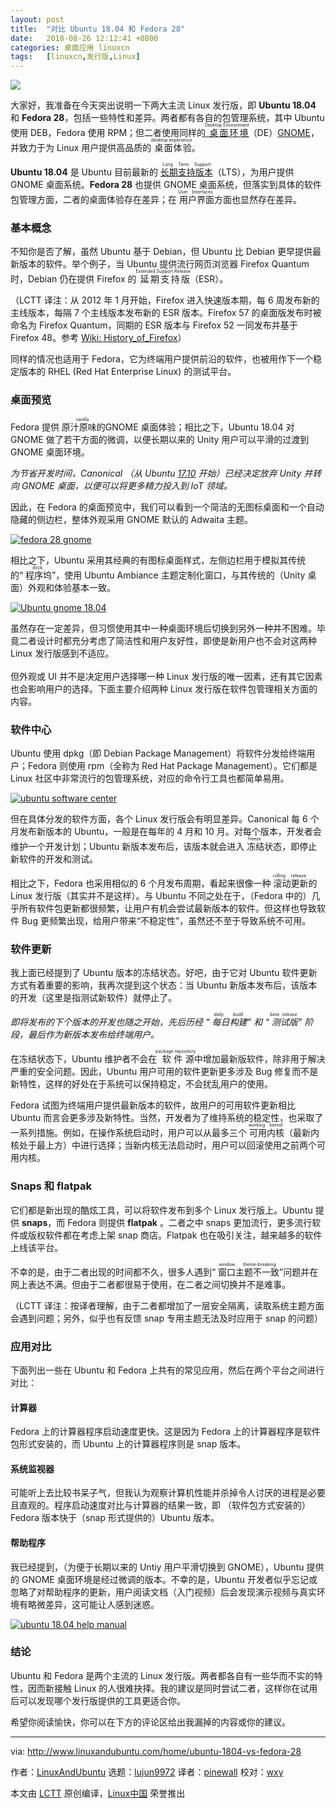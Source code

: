 ```yaml
---
layout: post
title:	"对比 Ubuntu 18.04 和 Fedora 28"
date:	2018-08-26 12:12:41 +0800 
categories:	桌面应用 linuxcn 
tags:	[linuxcn,发行版,Linux]
---
```



![](/Asserts/Images//attachment/album/201808/26/121105ntddq1rm5s6sq45r.jpg)


大家好，我准备在今天突出说明一下两大主流 Linux 发行版，即 **Ubuntu 18.04** 和 **Fedora 28**，包括一些特性和差异。两者都有各自的包管理系统，其中 Ubuntu 使用 DEB，Fedora 使用 RPM；但二者使用同样的[<ruby> 桌面环境 <rt>  Desktop Environment </rt></ruby>](http://www.linuxandubuntu.com/home/5-best-linux-desktop-environments-with-pros-cons) （DE）[GNOME](http://www.linuxandubuntu.com/home/walkthrough-on-how-to-use-gnome-boxes)，并致力于为 Linux 用户提供高品质的<ruby> 桌面体验 <rt>  desktop experience </rt></ruby>。


**Ubuntu 18.04** 是 Ubuntu 目前最新的 [<ruby> 长期支持版本 <rt>  Long Term Support </rt></ruby>](http://www.linuxandubuntu.com/home/ubuntu-1804-codename-announced-bionic-beaver)（LTS），为用户提供 GNOME 桌面系统。**Fedora 28** 也提供 GNOME 桌面系统，但落实到具体的软件包管理方面，二者的桌面体验存在差异；在<ruby> 用户界面 <rt>  User Interfaces </rt></ruby>方面也显然存在差异。


### 基本概念


不知你是否了解，虽然 Ubuntu 基于 Debian，但 Ubuntu 比 Debian 更早提供最新版本的软件。举个例子，当 Ubuntu 提供流行网页浏览器 Firefox Quantum 时，Debian 仍在提供 Firefox 的<ruby> 延期支持版 <rt>  Extended Support Release </rt></ruby>（ESR）。


（LCTT 译注：从 2012 年 1 月开始，Firefox 进入快速版本期，每 6 周发布新的主线版本，每隔 7 个主线版本发布新的 ESR 版本。Firefox 57 的桌面版发布时被命名为 Firefox Quantum，同期的 ESR 版本与 Firefox 52 一同发布并基于 Firefox 48。参考 [Wiki: History\_of\_Firefox](https://en.wikipedia.org/wiki/History_of_Firefox)）


同样的情况也适用于 Fedora，它为终端用户提供前沿的软件，也被用作下一个稳定版本的 RHEL (Red Hat Enterprise Linux) 的测试平台。


### 桌面预览


Fedora 提供<ruby> 原汁原味的 <rt>  vanilla </rt></ruby> GNOME 桌面体验；相比之下，Ubuntu 18.04 对 GNOME 做了若干方面的微调，以便长期以来的 Unity 用户可以平滑的过渡到 GNOME 桌面环境。


*为节省开发时间，Canonical （从 Ubuntu [17.10](http://www.linuxandubuntu.com/home/what-new-is-going-to-be-in-ubuntu-1704-zesty-zapus) 开始）已经决定放弃 Unity 并转向 GNOME 桌面，以便可以将更多精力投入到 IoT 领域。*


因此，在 Fedora 的桌面预览中，我们可以看到一个简洁的无图标桌面和一个自动隐藏的侧边栏，整体外观采用 GNOME 默认的 Adwaita 主题。


[![fedora 28 gnome](/Asserts/Images//attachment/album/201808/26/121243lvvubtnyctttj32v.jpg)](http://www.linuxandubuntu.com/uploads/2/1/1/5/21152474/ubuntu-18-04-gnome_orig.jpg)


相比之下，Ubuntu 采用其经典的有图标桌面样式，左侧边栏用于模拟其传统的“<ruby> 程序坞 <rt>  dock </rt></ruby>”，使用 Ubuntu Ambiance 主题定制化窗口，与其传统的（Unity 桌面）外观和体验基本一致。


[![Ubuntu gnome 18.04](/Asserts/Images//attachment/album/201808/26/121243w7uvougxooc8edsv.jpg)](http://www.linuxandubuntu.com/uploads/2/1/1/5/21152474/ubuntu-gnome-18-04_orig.jpg)


虽然存在一定差异，但习惯使用其中一种桌面环境后切换到另外一种并不困难。毕竟二者设计时都充分考虑了简洁性和用户友好性，即使是新用户也不会对这两种 Linux 发行版感到不适应。  
 ​  
 但外观或 UI 并不是决定用户选择哪一种 Linux 发行版的唯一因素，还有其它因素也会影响用户的选择。下面主要介绍两种 Linux 发行版在软件包管理相关方面的内容。


### 软件中心


Ubuntu 使用 dpkg（即 Debian Package Management）将软件分发给终端用户；Fedora 则使用 rpm（全称为 Red Hat Package Management）。它们都是 Linux 社区中非常流行的包管理系统，对应的命令行工具也都简单易用。


[![ubuntu software center](/Asserts/Images//attachment/album/201808/26/121244gkoh8jhdk3v9lduz.jpg)](http://www.linuxandubuntu.com/uploads/2/1/1/5/21152474/ubuntu-software-center_2_orig.jpg)


但在具体分发的软件方面，各个 Linux 发行版会有明显差异。Canonical 每 6 个月发布新版本的 Ubuntu，一般是在每年的 4 月和 10 月。对每个版本，开发者会维护一个开发计划；Ubuntu 新版本发布后，该版本就会进入<ruby> 冻结 <rt>  freeze </rt></ruby>状态，即停止新软件的开发和测试。


​相比之下，Fedora 也采用相似的 6 个月发布周期，看起来很像一种<ruby> 滚动更新 <rt>  rolling release </rt></ruby>的 Linux 发行版（其实并不是这样）。与 Ubuntu 不同之处在于，（Fedora 中的）几乎所有软件包更新都很频繁，让用户有机会尝试最新版本的软件。但这样也导致软件 Bug 更频繁出现，给用户带来“不稳定性”，虽然还不至于导致系统不可用。


### 软件更新


我上面已经提到了 Ubuntu 版本的冻结状态。好吧，由于它对 Ubuntu 软件更新方式有着重要的影响，我再次提到这个状态：当 Ubuntu 新版本发布后，该版本的开发（这里是指测试新软件）就停止了。


*即将发布的下个版本的开发也随之开始，先后历经 “<ruby> 每日构建 <rt>  daily build </rt></ruby>” 和 “<ruby> 测试版 <rt>  beta release </rt></ruby>” 阶段，最后作为新版本发布给终端用户。*


在冻结状态下，Ubuntu 维护者不会在<ruby> 软件源 <rt>  package repository </rt></ruby>中增加最新版软件，除非用于解决严重的安全问题。因此，Ubuntu 用户可用的软件更新更多涉及 Bug 修复而不是新特性，这样的好处在于系统可以保持稳定，不会扰乱用户的使用。


Fedora 试图为终端用户提供最新版本的软件，故用户的可用软件更新相比 Ubuntu 而言会更多涉及新特性。当然，开发者为了维持系统的稳定性，也采取了一系列措施。例如，在操作系统启动时，用户可以从最多三个<ruby> 可用内核 <rt>  working kernel </rt></ruby>（最新内核处于最上方）中进行选择；当新内核无法启动时，用户可以回滚使用之前两个可用内核。


### Snaps 和 flatpak


它们都是新出现的酷炫工具，可以将软件发布到多个 Linux 发行版上。Ubuntu 提供 **snaps**，而 Fedora 则提供 **flatpak** 。二者之中 snaps 更加流行，更多流行软件或版权软件都在考虑上架 snap 商店。Flatpak 也在吸引关注，越来越多的软件上线该平台。


不幸的是，由于二者出现的时间都不久，很多人遇到“<ruby> 窗口主题不一致 <rt>  window theme-breaking </rt></ruby>”问题并在网上表达不满。但由于二者都很易于使用，在二者之间切换并不是难事。


（LCTT 译注：按译者理解，由于二者都增加了一层安全隔离，读取系统主题方面会遇到问题；另外，似乎也有反馈 snap 专用主题无法及时应用于 snap 的问题）


### 应用对比


下面列出一些在 Ubuntu 和 Fedora 上共有的常见应用，然后在两个平台之间进行对比：


#### 计算器


Fedora 上的计算器程序启动速度更快。这是因为 Fedora 上的计算器程序是软件包形式安装的，而 Ubuntu 上的计算器程序则是 snap 版本。


#### 系统监视器


可能听上去比较书呆子气，但我认为观察计算机性能并杀掉令人讨厌的进程是必要且直观的。程序启动速度对比与计算器的结果一致，即 （软件包方式安装的）Fedora 版本快于（snap 形式提供的）Ubuntu 版本。


#### 帮助程序


我已经提到，（为便于长期以来的 Untiy 用户平滑切换到 GNOME），Ubuntu 提供的 GNOME 桌面环境是经过微调的版本。不幸的是，Ubuntu 开发者似乎忘记或忽略了对帮助程序的更新，用户阅读文档（入门视频）后会发现演示视频与真实环境有略微差异，这可能让人感到迷惑。


[![ubuntu 18.04 help manual](/Asserts/Images//attachment/album/201808/26/121244ncs0j3iizgnnt44s.jpg)](http://www.linuxandubuntu.com/uploads/2/1/1/5/21152474/ubuntu-18-04-help-manual_orig.jpg)


### 结论


Ubuntu 和 Fedora 是两个主流的 Linux 发行版。两者都各自有一些华而不实的特性，因而新接触 Linux 的人很难抉择。我的建议是同时尝试二者，这样你在试用后可以发现哪个发行版提供的工具更适合你。


希望你阅读愉快，你可以在下方的评论区给出我漏掉的内容或你的建议。




---


via: <http://www.linuxandubuntu.com/home/ubuntu-1804-vs-fedora-28>


作者：[LinuxAndUbuntu](http://www.linuxandubuntu.com) 选题：[lujun9972](https://github.com/lujun9972) 译者：[pinewall](https://github.com/pinewall) 校对：[wxy](https://github.com/wxy)


本文由 [LCTT](https://github.com/LCTT/TranslateProject) 原创编译，[Linux中国](https://linux.cn/) 荣誉推出
